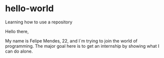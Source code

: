 # hello-world
Learning how to use a repository

Hello there,

My name is Felipe Mendes, 22, and I´m trying to join the world of programming.
The major goal here is to get an internship by showing what I can do alone.
